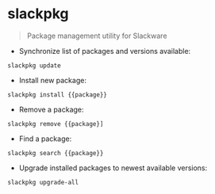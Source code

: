# slackpkg

> Package management utility for Slackware

- Synchronize list of packages and versions available:

`slackpkg update`

- Install new package:

`slackpkg install {{package}}`

- Remove a package:

`slackpkg remove {{package}]`

- Find a package:

`slackpkg search {{package}}`

- Upgrade installed packages to newest available versions:

`slackpkg upgrade-all`
